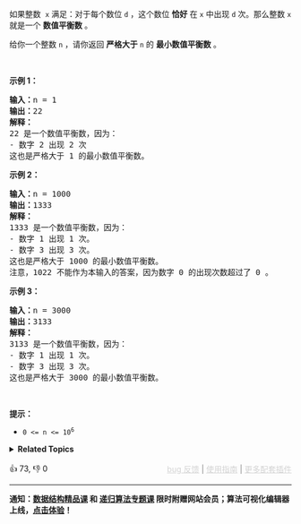 <p>如果整数&nbsp; <code>x</code> 满足：对于每个数位&nbsp;<code>d</code> ，这个数位&nbsp;<strong>恰好</strong> 在 <code>x</code> 中出现 <code>d</code> 次。那么整数 <code>x</code> 就是一个 <strong>数值平衡数</strong> 。</p>

<p>给你一个整数 <code>n</code> ，请你返回 <strong>严格大于</strong> <code>n</code> 的 <strong>最小数值平衡数</strong> 。</p>

<p>&nbsp;</p>

<p><strong>示例 1：</strong></p>

<pre>
<strong>输入：</strong>n = 1
<strong>输出：</strong>22
<strong>解释：</strong>
22 是一个数值平衡数，因为：
- 数字 2 出现 2 次 
这也是严格大于 1 的最小数值平衡数。
</pre>

<p><strong>示例 2：</strong></p>

<pre>
<strong>输入：</strong>n = 1000
<strong>输出：</strong>1333
<strong>解释：</strong>
1333 是一个数值平衡数，因为：
- 数字 1 出现 1 次。
- 数字 3 出现 3 次。 
这也是严格大于 1000 的最小数值平衡数。
注意，1022 不能作为本输入的答案，因为数字 0 的出现次数超过了 0 。</pre>

<p><strong>示例 3：</strong></p>

<pre>
<strong>输入：</strong>n = 3000
<strong>输出：</strong>3133
<strong>解释：</strong>
3133 是一个数值平衡数，因为：
- 数字 1 出现 1 次。
- 数字 3 出现 3 次。 
这也是严格大于 3000 的最小数值平衡数。
</pre>

<p>&nbsp;</p>

<p><strong>提示：</strong></p>

<ul> 
 <li><code>0 &lt;= n &lt;= 10<sup>6</sup></code></li> 
</ul>

<details><summary><strong>Related Topics</strong></summary>数学 | 回溯 | 枚举</details><br>

<div>👍 73, 👎 0<span style='float: right;'><span style='color: gray;'><a href='https://github.com/labuladong/fucking-algorithm/discussions/939' target='_blank' style='color: lightgray;text-decoration: underline;'>bug 反馈</a> | <a href='https://labuladong.gitee.io/article/fname.html?fname=jb插件简介' target='_blank' style='color: lightgray;text-decoration: underline;'>使用指南</a> | <a href='https://labuladong.github.io/algo/images/others/%E5%85%A8%E5%AE%B6%E6%A1%B6.jpg' target='_blank' style='color: lightgray;text-decoration: underline;'>更多配套插件</a></span></span></div>

<div id="labuladong"><hr>

**通知：[数据结构精品课](https://labuladong.online/algo/ds-class/) 和 [递归算法专题课](https://labuladong.online/algo/tree-class/) 限时附赠网站会员；算法可视化编辑器上线，[点击体验](https://labuladong.online/algo-visualize/)！**

</div>

